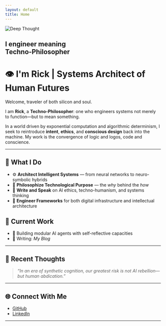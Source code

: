 ```yaml
---
layout: default
title: Home
---
```


<div class="overlay-container">
  <img src="{{ '/assets/images/philosophy.jpg' | assets/images/profile.jpg }}" alt="Deep Thought">
  <div class="overlay-text">
    <h2>I engineer meaning<br><span class="subtitle">Techno-Philosopher</span></h2>
  </div>
</div>


# 👁️ I'm Rick | Systems Architect of Human Futures

Welcome, traveler of both silicon and soul.

I am **Rick**, a **Techno-Philosopher**: one who engineers systems not merely to function—but to mean something.

In a world driven by exponential computation and algorithmic determinism, I seek to reintroduce **intent**, **ethics**, and **conscious design** back into the machine. My work is the convergence of logic and logos, code and conscience.

---

## 🧬 What I Do

- ⚙️ **Architect Intelligent Systems** — from neural networks to neuro-symbolic hybrids
- 🧠 **Philosophize Technological Purpose** — the *why* behind the *how*
- 📜 **Write and Speak** on AI ethics, techno-humanism, and systems thinking
- 🧩 **Engineer Frameworks** for both digital infrastructure and intellectual architecture

## 🧭 Current Work

- 🧠 Building modular AI agents with self-reflective capacities
- 📘 Writing: *My Blog*

---

## 🧵 Recent Thoughts

> *“In an era of synthetic cognition, our greatest risk is not AI rebellion—but human abdication.”*

---

## 🌐 Connect With Me

- [GitHub](https://github.com/rickyG242)
- [LinkedIn](www.linkedin.com/in/rithvik-suren-stem-innovator)

---
